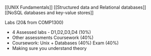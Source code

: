 [[UNIX Fundamentals]]
[[Structured data and Relational databases]]
[[NoSQL databases and key-value stores]]


Labs (20& from COMP1300)
- 4 Assessed labs - D1,D2,D3,D4 (10%)
- Other assessments
Coursework (40%)
- Coursework: Unix + Databases (40%)
Exam (40%)
- Making sure you understand theory
